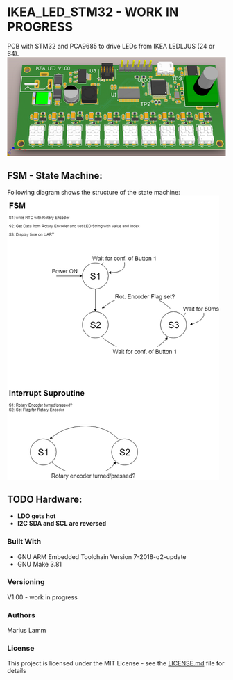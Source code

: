 # IKEA_LED_STM32 - WORK IN PROGRESS

PCB with STM32 and PCA9685 to drive LEDs from IKEA LEDLJUS (24 or 64).
![img](https://github.com/MariusLamm/IKEA_LED_1.0_STM32/blob/master/IKEA_LED_PCB.PNG)


## FSM - State Machine:
Following diagram shows the structure of the state machine:
![img](https://github.com/MariusLamm/IKEA_LED_1.0_STM32/blob/master/FSM_diagram.png)


## TODO Hardware:
- **LDO gets hot**
- **I2C SDA and SCL are reversed**

### Built With
- GNU ARM Embedded Toolchain Version 7-2018-q2-update
- GNU Make 3.81

### Versioning
V1.00 - work in progress

### Authors
Marius Lamm

### License
This project is licensed under the MIT License - see the [LICENSE.md](LICENSE.md) file for details
